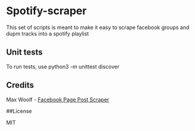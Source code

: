 # Spotify-scraper

This set of scripts is meant to make it easy to scrape facebook groups and dupm tracks into a spotify playlist

## Unit tests

To run tests, use python3 -m unittest discover

## Credits

Max Woolf - [Facebook Page Post Scraper](https://github.com/minimaxir/facebook-page-post-scraper)

##License

MIT